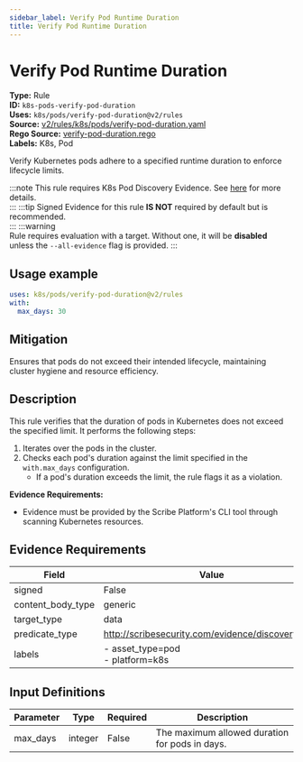 ```yaml
---
sidebar_label: Verify Pod Runtime Duration
title: Verify Pod Runtime Duration
---  
```

# Verify Pod Runtime Duration  
**Type:** Rule  
**ID:** `k8s-pods-verify-pod-duration`  
**Uses:** `k8s/pods/verify-pod-duration@v2/rules`  
**Source:** [v2/rules/k8s/pods/verify-pod-duration.yaml](https://github.com/scribe-public/sample-policies/blob/main/v2/rules/k8s/pods/verify-pod-duration.yaml)  
**Rego Source:** [verify-pod-duration.rego](https://github.com/scribe-public/sample-policies/blob/main/v2/rules/k8s/pods/verify-pod-duration.rego)  
**Labels:** K8s, Pod  

Verify Kubernetes pods adhere to a specified runtime duration to enforce lifecycle limits.

:::note 
This rule requires K8s Pod Discovery Evidence. See [here](https://scribe-security.netlify.app/platforms/discover#k8s-discovery) for more details.  
::: 
:::tip 
Signed Evidence for this rule **IS NOT** required by default but is recommended.  
::: 
:::warning  
Rule requires evaluation with a target. Without one, it will be **disabled** unless the `--all-evidence` flag is provided.
::: 

## Usage example

```yaml
uses: k8s/pods/verify-pod-duration@v2/rules
with:
  max_days: 30
```

## Mitigation  
Ensures that pods do not exceed their intended lifecycle, maintaining cluster hygiene and resource efficiency.



## Description  
This rule verifies that the duration of pods in Kubernetes does not exceed the specified limit.
It performs the following steps:

1. Iterates over the pods in the cluster.
2. Checks each pod's duration against the limit specified in the `with.max_days` configuration.
   - If a pod's duration exceeds the limit, the rule flags it as a violation.

**Evidence Requirements:**
- Evidence must be provided by the Scribe Platform's CLI tool through scanning Kubernetes resources.


## Evidence Requirements  
| Field | Value |
|-------|-------|
| signed | False |
| content_body_type | generic |
| target_type | data |
| predicate_type | http://scribesecurity.com/evidence/discovery/v0.1 |
| labels | - asset_type=pod<br/>- platform=k8s |

## Input Definitions  
| Parameter | Type | Required | Description |
|-----------|------|----------|-------------|
| max_days | integer | False | The maximum allowed duration for pods in days. |

